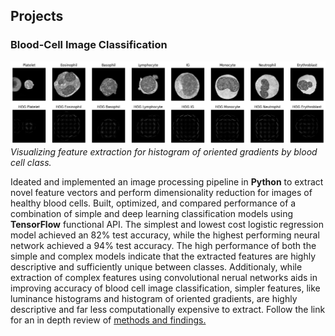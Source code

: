 ## Projects
### Blood-Cell Image Classification
![Histogram of Oriented Gradient Feature Extraction By Class](/imgs/hog_example.png)
*Visualizing feature extraction for histogram of oriented gradients by blood cell class.*


Ideated and implemented an image processing pipeline in **Python** to extract novel feature vectors and perform dimensionality reduction for images of healthy blood cells. Built, optimized, and compared performance of a combination of simple and deep learning classification models using **TensorFlow** functional API. The simplest and lowest cost logistic regression model achieved an 82% test accuracy, while the highest performing neural network achieved a 94% test accuracy. The high performance of both the simple and complex models indicate that the extracted features are highly descriptive and sufficiently unique between classes. Additionaly, while extraction of complex features using convolutional nerual networks aids in improving accuracy of blood cell image classification, simpler features, like luminance histograms and histogram of oriented gradients, are highly descriptive and far less computationally expensive to extract. Follow the link for an in depth review of [methods and findings.](blood_cell_classification.pdf)





